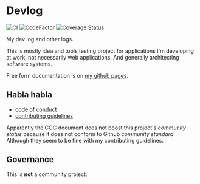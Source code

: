 # Devlog

![CI](https://github.com/zgoda/devlog/workflows/CI/badge.svg?branch=master) [![CodeFactor](https://www.codefactor.io/repository/github/zgoda/devlog/badge)](https://www.codefactor.io/repository/github/zgoda/devlog) [![Coverage Status](https://coveralls.io/repos/github/zgoda/devlog/badge.svg?branch=master)](https://coveralls.io/github/zgoda/devlog?branch=master)

My dev log and other logs.

This is mostly idea and tools testing project for applications I'm developing at work, not necessarily web applications. And generally architecting software systems.

Free form documentation is on [my github pages](https://zgoda.github.io/devlog).

## Habla habla

* [code of conduct](docs/coc.rst)
* [contributing guidelines](docs/contributing.rst)

Apparently the COC document does not boost this project's _community status_ because it does not conform to Github _community standard_. Although they seem to be fine with my contributing guidelines.

## Governance

This is **not** a community project.

